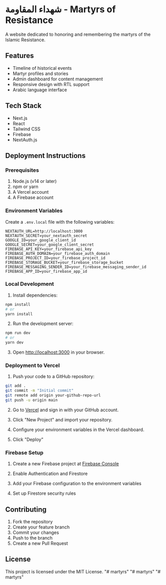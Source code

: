 # شهداء المقاومة - Martyrs of Resistance

A website dedicated to honoring and remembering the martyrs of the Islamic Resistance.

## Features

- Timeline of historical events
- Martyr profiles and stories
- Admin dashboard for content management
- Responsive design with RTL support
- Arabic language interface

## Tech Stack

- Next.js
- React
- Tailwind CSS
- Firebase
- NextAuth.js

## Deployment Instructions

### Prerequisites

1. Node.js (v14 or later)
2. npm or yarn
3. A Vercel account
4. A Firebase account

### Environment Variables

Create a `.env.local` file with the following variables:

```env
NEXTAUTH_URL=http://localhost:3000
NEXTAUTH_SECRET=your_nextauth_secret
GOOGLE_ID=your_google_client_id
GOOGLE_SECRET=your_google_client_secret
FIREBASE_API_KEY=your_firebase_api_key
FIREBASE_AUTH_DOMAIN=your_firebase_auth_domain
FIREBASE_PROJECT_ID=your_firebase_project_id
FIREBASE_STORAGE_BUCKET=your_firebase_storage_bucket
FIREBASE_MESSAGING_SENDER_ID=your_firebase_messaging_sender_id
FIREBASE_APP_ID=your_firebase_app_id
```

### Local Development

1. Install dependencies:
```bash
npm install
# or
yarn install
```

2. Run the development server:
```bash
npm run dev
# or
yarn dev
```

3. Open [http://localhost:3000](http://localhost:3000) in your browser.

### Deployment to Vercel

1. Push your code to a GitHub repository:
```bash
git add .
git commit -m "Initial commit"
git remote add origin your-github-repo-url
git push -u origin main
```

2. Go to [Vercel](https://vercel.com) and sign in with your GitHub account.

3. Click "New Project" and import your repository.

4. Configure your environment variables in the Vercel dashboard.

5. Click "Deploy"

### Firebase Setup

1. Create a new Firebase project at [Firebase Console](https://console.firebase.google.com)

2. Enable Authentication and Firestore

3. Add your Firebase configuration to the environment variables

4. Set up Firestore security rules

## Contributing

1. Fork the repository
2. Create your feature branch
3. Commit your changes
4. Push to the branch
5. Create a new Pull Request

## License

This project is licensed under the MIT License.
"# martyrs" 
"# martyrs" 
"# martyrs" 
